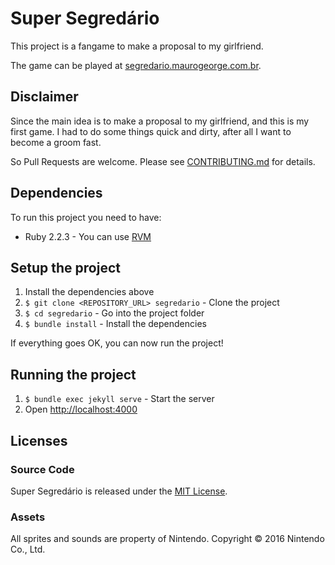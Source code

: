 # Super Segredário

This project is a fangame to make a proposal to my girlfriend.

The game can be played at [segredario.maurogeorge.com.br](http://segredario.maurogeorge.com.br/).

## Disclaimer

Since the main idea is to make a proposal to my girlfriend, and this is my first
game. I had to do some things quick and dirty, after all I want to become a
groom fast.

So Pull Requests are welcome. Please see [CONTRIBUTING.md](https://github.com/maurogeorge/segredario/blob/gh-pages/CONTRIBUTING.md) for details.

## Dependencies

To run this project you need to have:

* Ruby 2.2.3 - You can use [RVM](http://rvm.io)

## Setup the project

1. Install the dependencies above
2. `$ git clone <REPOSITORY_URL> segredario` - Clone the project
3. `$ cd segredario` - Go into the project folder
4. `$ bundle install` - Install the dependencies

If everything goes OK, you can now run the project!

## Running the project

1. `$ bundle exec jekyll serve` - Start the server
2. Open [http://localhost:4000](http://localhost:4000)

## Licenses

### Source Code

Super Segredário is released under the [MIT License](http://www.opensource.org/licenses/MIT).

### Assets

All sprites and sounds are property of Nintendo.
Copyright © 2016 Nintendo Co., Ltd.
